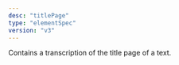 ```yaml
---
desc: "titlePage"
type: "elementSpec"
version: "v3"
---
```


Contains a transcription of the title page of a text.